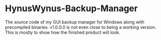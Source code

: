 # HynusWynus-Backup-Manager
The source code of my GUI backup manager for Windows along with precompiled binaries.
v1.0.0.0 is not even close to being a working version. This is mostly to show how the finished product will look.
